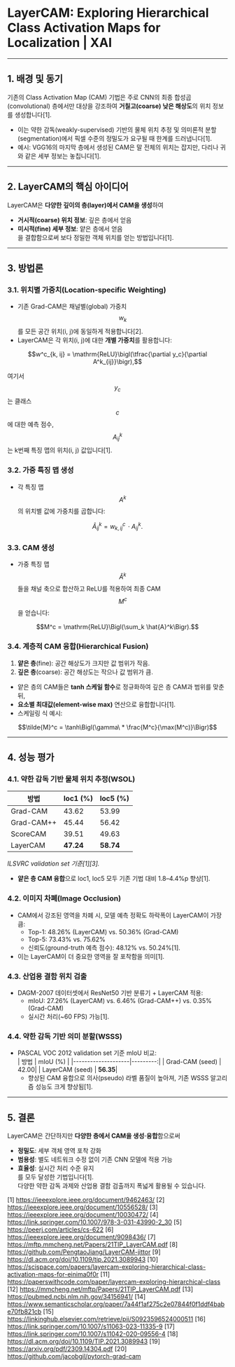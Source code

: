 # LayerCAM: Exploring Hierarchical Class Activation Maps for Localization | XAI

---

## 1. 배경 및 동기

기존의 Class Activation Map (CAM) 기법은 주로 CNN의 최종 합성곱(convolutional) 층에서만 대상을 강조하여 **거칠고(coarse) 낮은 해상도**의 위치 정보를 생성합니다[1].  
- 이는 약한 감독(weakly-supervised) 기반의 물체 위치 추정 및 의미론적 분할(segmentation)에서 픽셀 수준의 정밀도가 요구될 때 한계를 드러냅니다[1].  
- 예시: VGG16의 마지막 층에서 생성된 CAM은 말 전체의 위치는 잡지만, 다리나 귀와 같은 세부 정보는 놓칩니다[1].

---

## 2. LayerCAM의 핵심 아이디어

LayerCAM은 **다양한 깊이의 층(layer)에서 CAM을 생성**하여  
- **거시적(coarse) 위치 정보**: 깊은 층에서 얻음  
- **미시적(fine) 세부 정보**: 얕은 층에서 얻음  
을 결합함으로써 보다 정밀한 객체 위치를 얻는 방법입니다[1].

---

## 3. 방법론

### 3.1. 위치별 가중치(Location-specific Weighting)
- 기존 Grad-CAM은 채널별(global) 가중치 $$w_k$$를 모든 공간 위치(i, j)에 동일하게 적용합니다[2].  
- LayerCAM은 각 위치(i, j)에 대한 **개별 가중치**를 활용합니다:
  
$$w^c_{k, ij} = \mathrm{ReLU}\bigl(\tfrac{\partial y_c}{\partial A^k_{ij}}\bigr),$$  

  여기서 $$y_c$$는 클래스 $$c$$에 대한 예측 점수, $$A^k_{ij}$$는 k번째 특징 맵의 위치(i, j) 값입니다[1].

### 3.2. 가중 특징 맵 생성
- 각 특징 맵 $$A^k$$의 위치별 값에 가중치를 곱합니다:

$$\hat{A}^k_{ij} = w^c_{k, ij}\,\cdot A^k_{ij}.$$

### 3.3. CAM 생성
- 가중 특징 맵 $$\hat{A}^k$$들을 채널 축으로 합산하고 ReLU를 적용하여 최종 CAM $$M^c$$을 얻습니다:

$$M^c = \mathrm{ReLU}\Bigl(\sum_k \hat{A}^k\Bigr).$$

### 3.4. 계층적 CAM 융합(Hierarchical Fusion)
1. **얕은 층**(fine): 공간 해상도가 크지만 값 범위가 작음.  
2. **깊은 층**(coarse): 공간 해상도는 작으나 값 범위가 큼.  
- 얕은 층의 CAM들은 **tanh 스케일 함수**로 정규화하여 깊은 층 CAM과 범위를 맞춘 뒤,  
- **요소별 최대값(element-wise max)** 연산으로 융합합니다[1].  
- 스케일링 식 예시:

$$\tilde{M}^c = \tanh\Bigl(\gamma\ * \frac{M^c}{\max(M^c)}\Bigr)$$

---

## 4. 성능 평가

### 4.1. 약한 감독 기반 물체 위치 추정(WSOL)
| 방법          | loc1 (%) | loc5 (%) |
|---------------|----------|----------|
| Grad-CAM      | 43.62    | 53.99    |
| Grad-CAM++    | 45.44    | 56.42    |
| ScoreCAM      | 39.51    | 49.63    |
| LayerCAM      | **47.24**| **58.74**|
*ILSVRC validation set 기준[1][3].*

- **얕은 층 CAM 융합**으로 loc1, loc5 모두 기존 기법 대비 1.8–4.4%p 향상[1].

### 4.2. 이미지 차폐(Image Occlusion)
- CAM에서 강조된 영역을 차폐 시, 모델 예측 정확도 하락폭이 LayerCAM이 가장 큼:  
  - Top-1: 48.26% (LayerCAM) vs. 50.36% (Grad-CAM)  
  - Top-5: 73.43% vs. 75.62%  
  - 신뢰도(ground-truth 예측 점수): 48.12% vs. 50.24%[1].  
- 이는 LayerCAM이 더 중요한 영역을 잘 포착함을 의미[1].

### 4.3. 산업용 결함 위치 검출
- DAGM-2007 데이터셋에서 ResNet50 기반 분류기 + LayerCAM 적용:  
  - mIoU: 27.26% (LayerCAM) vs. 6.46% (Grad-CAM++) vs. 0.35% (Grad-CAM)  
  - 실시간 처리(~60 FPS) 가능[1].

### 4.4. 약한 감독 기반 의미 분할(WSSS)
- PASCAL VOC 2012 validation set 기준 mIoU 비교:  
  | 방법               | mIoU (%) |
  |--------------------|---------:|
  | Grad-CAM (seed)    |     42.00|
  | LayerCAM (seed)    |   **56.35**|
  - 향상된 CAM 융합으로 의사(pseudo) 라벨 품질이 높아져, 기존 WSSS 알고리즘 성능도 크게 향상됨[1].

---

## 5. 결론

LayerCAM은 간단하지만 **다양한 층에서 CAM을 생성·융합**함으로써  
- **정밀도**: 세부 객체 영역 포착 강화  
- **범용성**: 별도 네트워크 수정 없이 기존 CNN 모델에 적용 가능  
- **효율성**: 실시간 처리 수준 유지  
를 모두 달성한 기법입니다[1].  
다양한 약한 감독 과제와 산업용 결함 검출까지 폭넓게 활용될 수 있습니다.

[1] https://ieeexplore.ieee.org/document/9462463/
[2] https://ieeexplore.ieee.org/document/10556528/
[3] https://ieeexplore.ieee.org/document/10030472/
[4] https://link.springer.com/10.1007/978-3-031-43990-2_30
[5] https://peerj.com/articles/cs-622
[6] https://ieeexplore.ieee.org/document/9098436/
[7] https://mftp.mmcheng.net/Papers/21TIP_LayerCAM.pdf
[8] https://github.com/PengtaoJiang/LayerCAM-jittor
[9] https://dl.acm.org/doi/10.1109/tip.2021.3089943
[10] https://scispace.com/papers/layercam-exploring-hierarchical-class-activation-maps-for-einima0f0r
[11] https://paperswithcode.com/paper/layercam-exploring-hierarchical-class
[12] https://mmcheng.net/mftp/Papers/21TIP_LayerCAM.pdf
[13] https://pubmed.ncbi.nlm.nih.gov/34156941/
[14] https://www.semanticscholar.org/paper/7a44f1af275c2e07844f0f1ddf4babe70fb821cb
[15] https://linkinghub.elsevier.com/retrieve/pii/S0923596524000511
[16] https://link.springer.com/10.1007/s11063-023-11335-9
[17] https://link.springer.com/10.1007/s11042-020-09556-4
[18] https://dl.acm.org/doi/10.1109/TIP.2021.3089943
[19] https://arxiv.org/pdf/2309.14304.pdf
[20] https://github.com/jacobgil/pytorch-grad-cam
